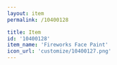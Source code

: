 ```yaml
---
layout: item
permalink: /10400128

title: Item
id: '10400128'
item_name: 'Fireworks Face Paint'
icon_url: 'customize/10400127.png'
---
```

